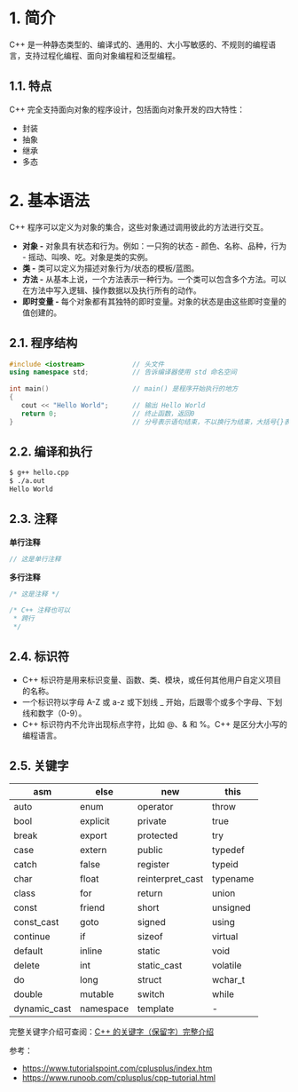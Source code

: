 # 1. 简介

C++ 是一种静态类型的、编译式的、通用的、大小写敏感的、不规则的编程语言，支持过程化编程、面向对象编程和泛型编程。

## 1.1. 特点

C++ 完全支持面向对象的程序设计，包括面向对象开发的四大特性：

- 封装
- 抽象
- 继承
- 多态

# 2. 基本语法

C++ 程序可以定义为对象的集合，这些对象通过调用彼此的方法进行交互。

- **对象 -** 对象具有状态和行为。例如：一只狗的状态 - 颜色、名称、品种，行为 - 摇动、叫唤、吃。对象是类的实例。
- **类 -** 类可以定义为描述对象行为/状态的模板/蓝图。
- **方法 -** 从基本上说，一个方法表示一种行为。一个类可以包含多个方法。可以在方法中写入逻辑、操作数据以及执行所有的动作。
- **即时变量 -** 每个对象都有其独特的即时变量。对象的状态是由这些即时变量的值创建的。

## 2.1. 程序结构

```c++
#include <iostream>            // 头文件
using namespace std;           // 告诉编译器使用 std 命名空间
 
int main()                     // main() 是程序开始执行的地方
{
   cout << "Hello World";      // 输出 Hello World
   return 0;                   // 终止函数，返回0
}                              // 分号表示语句结束，不以换行为结束，大括号{}表示语句块
```

## 2.2. 编译和执行

```bash
$ g++ hello.cpp
$ ./a.out
Hello World
```

## 2.3. 注释

**单行注释**

```c++
// 这是单行注释
```

**多行注释**

```c++
/* 这是注释 */
 
/* C++ 注释也可以
 * 跨行
 */
```

## 2.4. 标识符

- C++ 标识符是用来标识变量、函数、类、模块，或任何其他用户自定义项目的名称。
- 一个标识符以字母 A-Z 或 a-z 或下划线 _ 开始，后跟零个或多个字母、下划线和数字（0-9）。
- C++ 标识符内不允许出现标点字符，比如 @、& 和 %。C++ 是区分大小写的编程语言。

## 2.5. 关键字

| asm          | else      | new              | this     |
| ------------ | --------- | ---------------- | -------- |
| auto         | enum      | operator         | throw    |
| bool         | explicit  | private          | true     |
| break        | export    | protected        | try      |
| case         | extern    | public           | typedef  |
| catch        | false     | register         | typeid   |
| char         | float     | reinterpret_cast | typename |
| class        | for       | return           | union    |
| const        | friend    | short            | unsigned |
| const_cast   | goto      | signed           | using    |
| continue     | if        | sizeof           | virtual  |
| default      | inline    | static           | void     |
| delete       | int       | static_cast      | volatile |
| do           | long      | struct           | wchar_t  |
| double       | mutable   | switch           | while    |
| dynamic_cast | namespace | template         | -        |

完整关键字介绍可查阅：[C++ 的关键字（保留字）完整介绍](https://www.runoob.com/w3cnote/cpp-keyword-intro.html)





参考：

- https://www.tutorialspoint.com/cplusplus/index.htm
- https://www.runoob.com/cplusplus/cpp-tutorial.html